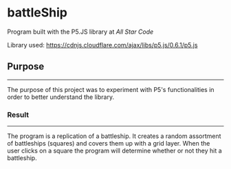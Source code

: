 # battleShip
Program built with the P5.JS library at *All Star Code*

Library used:
https://cdnjs.cloudflare.com/ajax/libs/p5.js/0.6.1/p5.js

## Purpose
---
The purpose of this project was to experiment with P5's functionalities in order to better understand the library.

### Result
---
The program is a replication of a battleship. It creates a random assortment of battleships (squares) and covers them up with a grid layer. When the user clicks on a square the program will determine whether or not they hit a battleship.
